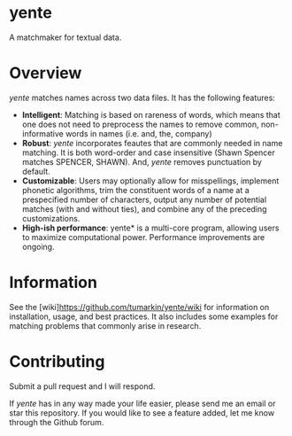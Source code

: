 # yente

A matchmaker for textual data.

# Overview

*yente* matches names across two data files. It has the following features:
    
* **Intelligent**: Matching is based on rareness of words, which means that one does not need to preprocess the names to remove common, non-informative words in names (i.e. and, the, company) 
* **Robust**: *yente* incorporates feautes that are commonly needed in name matching. It is both word-order and case insensitive (Shawn Spencer matches SPENCER, SHAWN). And, *yente* removes punctuation by default.
* **Customizable**: Users may optionally allow for misspellings, implement phonetic algorithms, trim the constituent words of a name at a prespecified number of characters, output any number of potential matches (with and without ties), and combine any of the preceding customizations. 
* **High-ish performance**: yente* is a multi-core program, allowing users to maximize computational power. Performance improvements are ongoing.

# Information 

See the [wiki]<https://github.com/tumarkin/yente/wiki> for information on installation, usage, and best practices. It also includes some examples for matching problems that commonly arise in research. 

# Contributing

Submit a pull request and I will respond. 

If *yente* has in any way made your life easier, please send me an email or star this repository. If you would like to see a feature added, let me know through the Github forum. 

